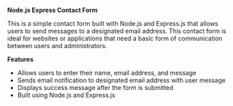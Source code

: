 <b>Node.js Express Contact Form</b><br>

This is a simple contact form built with Node.js and Express.js that allows users to send messages to a designated email address. This contact form is ideal for websites or applications that need a basic form of communication between users and administrators.<br>

<b>Features</b>
<ul>
    <li>Allows users to enter their name, email address, and message</li>
    <li>Sends email notification to designated email address with user message</li>
    <li>Displays success message after the form is submitted</li>
    <li>Built using Node.js and Express.js</li>
</ul>
